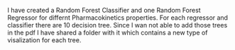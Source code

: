 I have created a Random Forest Classifier and one Random Forest Regressor for differnt Pharmacokinetics properties.
For each regressor and classifier there are 10 decision tree. Since I wan not able to add those trees in the pdf
I have shared a folder with it which contains a new type of visalization for each tree.
